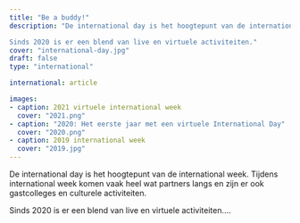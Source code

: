 ```yaml
---
title: "Be a buddy!"
description: "De international day is het hoogtepunt van de international week. Tijdens international week komen vaak heel wat partners langs en zijn er ook gastcolleges en culturele activiteiten.

Sinds 2020 is er een blend van live en virtuele activiteiten."
cover: "international-day.jpg"
draft: false
type: "international"

international: article

images:
- caption: 2021 virtuele international week
  cover: "2021.png"
- caption: "2020: Het eerste jaar met een virtuele International Day"
  cover: "2020.png"
- caption: 2019 international week
  cover: "2019.jpg"
---
```

De international day is het hoogtepunt van de international week. Tijdens international week komen vaak heel wat partners langs en zijn er ook gastcolleges en culturele activiteiten.

Sinds 2020 is er een blend van live en virtuele activiteiten….